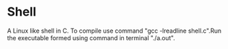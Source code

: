 # Shell
A Linux like shell in C. To compile use command "gcc -lreadline shell.c".Run the executable formed using command in terminal "./a.out".  
